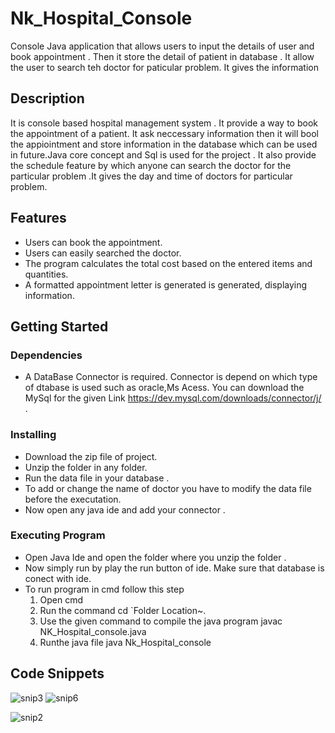 # Nk_Hospital_Console
 Console Java application that allows users to input the details of user and book appointment .  Then it store the detail of patient in database .  It allow the user to search teh doctor for paticular problem. It gives the information 

 ## Description
 It is console based hospital management system . It provide a way to book the appointment of a patient. It ask neccessary information then it will bool the appiointment and store information in the database which can be used in future.Java core concept and Sql is used for the project . It also provide the schedule feature  by which anyone can search the doctor for the particular problem .It gives the day and time of doctors for particular problem. 

## Features
- Users can book the appointment.
- Users can easily searched the doctor.
- The program calculates the total cost based on the entered items and quantities.
- A formatted appointment letter is generated is generated, displaying information.

 ## Getting Started

 ### Dependencies
 - A DataBase Connector is required. Connector is depend on which type of dtabase is used such as oracle,Ms Acess. You can download the MySql for the given Link https://dev.mysql.com/downloads/connector/j/ . 

 ### Installing 
 - Download the zip file of project.
 - Unzip the folder in any folder.
 - Run the data file in your database .
 - To add or change the name of doctor you have to modify the data file before the executation.
 - Now open any java ide and add your connector .

### Executing Program
 - Open Java Ide and open the folder  where you unzip the folder .
 - Now simply run by play the run button of ide. Make sure that database is conect with ide.
 - To run program in cmd follow this step
   1. Open cmd
   2. Run the command
      cd `Folder Location~.
   3. Use the given command to compile the java program
      javac NK_Hospital_console.java
   4. Runthe java file
      java Nk_Hospital_console

 ## Code Snippets
![snip3](https://github.com/hp2604/Nk_Hospital_Console/assets/95865009/165f967f-0fa7-4519-9b9c-d233a692679c) ![snip6](https://github.com/hp2604/Nk_Hospital_Console/assets/95865009/fd773f51-6014-4cb6-99a2-38cee6687ac9)


![snip2](https://github.com/hp2604/Nk_Hospital_Console/assets/95865009/85c86482-a280-4c49-8b0e-fe4e097e3248)




